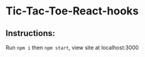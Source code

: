 # Tic-Tac-Toe-React-hooks

## Instructions:

Run `npm i` then `npm start`, view site at localhost:3000
